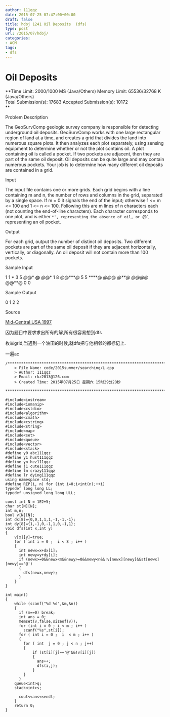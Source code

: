 ```yaml
---
author: 111qqz
date: 2015-07-25 07:47:00+00:00
draft: false
title: hdoj 1241 Oil Deposits  (dfs)
type: post
url: /2015/07/hdoj/
categories:
- ACM
tags:
- dfs
---
```


# Oil Deposits




**Time Limit: 2000/1000 MS (Java/Others) Memory Limit: 65536/32768 K (Java/Others)  
Total Submission(s): 17683 Accepted Submission(s): 10172  
**  
  





Problem Description




The GeoSurvComp geologic survey company is responsible for detecting underground oil deposits. GeoSurvComp works with one large rectangular region of land at a time, and creates a grid that divides the land into numerous square plots. It then analyzes each plot separately, using sensing equipment to determine whether or not the plot contains oil. A plot containing oil is called a pocket. If two pockets are adjacent, then they are part of the same oil deposit. Oil deposits can be quite large and may contain numerous pockets. Your job is to determine how many different oil deposits are contained in a grid.










Input




The input file contains one or more grids. Each grid begins with a line containing m and n, the number of rows and columns in the grid, separated by a single space. If m = 0 it signals the end of the input; otherwise 1 <= m <= 100 and 1 <= n <= 100. Following this are m lines of n characters each (not counting the end-of-line characters). Each character corresponds to one plot, and is either `*', representing the absence of oil, or `@', representing an oil pocket.










Output




For each grid, output the number of distinct oil deposits. Two different pockets are part of the same oil deposit if they are adjacent horizontally, vertically, or diagonally. An oil deposit will not contain more than 100 pockets.










Sample Input







1 1
*
3 5
*@*@*
**@**
*@*@*
1 8
@@****@*
5 5 
****@
*@@*@
*@**@
@@@*@
@@**@
0 0 














Sample Output







0
1
2
2














Source




[Mid-Central USA 1997](http://acm.hdu.edu.cn/search.php?field=problem&key=Mid-Central+USA+1997&source=1&searchmode=source)







因为题目中要求求出所有的解,所有很容易想到dfs




枚举grid,当遇到一个油田的时候,就dfs把与他相邻的都标记上.




一遍ac





 

    
    /*************************************************************************
    	> File Name: code/2015summer/searching/L.cpp
    	> Author: 111qqz
    	> Email: rkz2013@126.com 
    	> Created Time: 2015年07月25日 星期六 15时29分28秒
     ************************************************************************/
    
    #include<iostream>
    #include<iomanip>
    #include<cstdio>
    #include<algorithm>
    #include<cmath>
    #include<cstring>
    #include<string>
    #include<map>
    #include<set>
    #include<queue>
    #include<vector>
    #include<stack>
    #define y0 abc111qqz
    #define y1 hust111qqz
    #define yn hez111qqz
    #define j1 cute111qqz
    #define tm crazy111qqz
    #define lr dying111qqz
    using namespace std;
    #define REP(i, n) for (int i=0;i<int(n);++i)  
    typedef long long LL;
    typedef unsigned long long ULL;
    
    const int N = 1E2+5;
    char st[N][N];
    int m,n;
    bool v[N][N];
    int dx[8]={0,0,1,1,1,-1,-1,-1};
    int dy[8]={1,-1,0,-1,1,0,-1,1};
    void dfs(int x,int y)
    {
        v[x][y]=true;
        for ( int i = 0 ;  i < 8 ; i++ )
        {
    	  int newx=x+dx[i];
    	  int newy=y+dy[i];
    	  if (newx>=0&&newx<m&&newy>=0&&newy<n&&!v[newx][newy]&&st[newx][newy]=='@')
    	  {
    		dfs(newx,newy);
    	  }
        }
    }
    
    int main()
    {
        while (scanf("%d %d",&m,&n))
        {
    	  if (m==0) break;
    	  int ans = 0;
    	  memset(v,false,sizeof(v));
    	  for (int i = 0 ; i < m ; i++ )
    		scanf("%s",st[i]);
    	  for ( int i = 0 ;  i  < m ; i++ )
    	  {
    		for ( int  j = 0 ; j < n ; j++)
    		{
    		    if (st[i][j]=='@'&&!v[i][j])
    		    {
    			  ans++;
    			  dfs(i,j);
    		    }
    		}
    	  }
        queue<int>q;
        stack<int>s;
        
    	  cout<<ans<<endl;
        }
    	return 0;
    }
    



